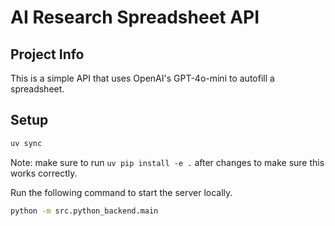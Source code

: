 # AI Research Spreadsheet API

## Project Info

This is a simple API that uses OpenAI's GPT-4o-mini to autofill a spreadsheet.

## Setup

```bash
uv sync
```

Note: make sure to run `uv pip install -e .` after changes to make sure this works correctly.

Run the following command to start the server locally.
```bash
python -m src.python_backend.main
```